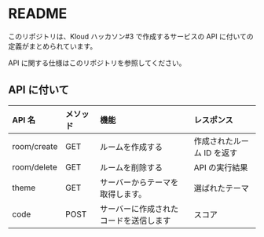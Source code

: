 # README

このリポジトリは、Kloud ハッカソン#3 で作成するサービスの API に付いての定義がまとめられています。

API に関する仕様はこのリポジトリを参照してください。

## API に付いて

| API 名      | メソッド | 機能                                   | レスポンス                 |
| :---------- | :------- | :------------------------------------- | :------------------------- |
| room/create | GET      | ルームを作成する                       | 作成されたルーム ID を返す |
| room/delete | GET      | ルームを削除する                       | API の実行結果             |
| theme       | GET      | サーバーからテーマを取得します。       | 選ばれたテーマ             |
| code        | POST     | サーバーに作成されたコードを送信します | スコア                     |

